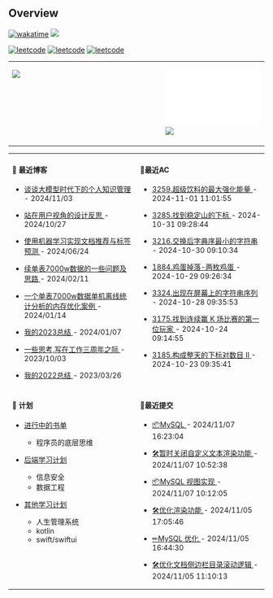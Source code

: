 
## Overview

[![wakatime](https://wakatime.com/badge/user/78591c59-95d5-4479-b2fc-988c35f31d59.svg)](https://wakatime.com/@78591c59-95d5-4479-b2fc-988c35f31d59) ![](https://gpvc.arturio.dev/0xcaffebabe)

[![leetcode](https://leetcode-badge.ismy.wang/ranking)](https://leetcode.cn/u/0xcaffebabe/) [![leetcode](https://leetcode-badge.ismy.wang/solved)](https://leetcode.cn/u/0xcaffebabe/) [![leetcode](https://leetcode-badge.ismy.wang/ac)](https://leetcode.cn/u/0xcaffebabe/)

<table border="0">
  <tr border="0">

  <td valign="top" width="60%">

  ![](https://github-readme-stats.vercel.app/api/wakatime?username=0xcaffebabe&layout=compact&langs_count=12&theme=dark&range=all_time)

  </td>

  <td valign="top" width="40%">

  ![](https://raw.githubusercontent.com/0xcaffebabe/github-stats/master/generated/overview.svg)
  ![](https://github-profile-summary-cards.vercel.app/api/cards/productive-time?username=0xcaffebabe&theme=github_dark&utcOffset=8)

  </td>
  </tr>

</table>

<table>

<tr>
<td valign="top" width="50%">

#### 📖 最近博客


* <a href="https://0xcaffebabe.github.io/%E4%B8%AA%E4%BA%BA%E6%88%90%E9%95%BF/2024/11/03/%E8%B0%88%E8%B0%88%E5%A4%A7%E6%A8%A1%E5%9E%8B%E6%97%B6%E4%BB%A3%E4%B8%8B%E7%9A%84%E4%B8%AA%E4%BA%BA%E7%9F%A5%E8%AF%86%E7%AE%A1%E7%90%86.html" target="_blank"> 谈谈大模型时代下的个人知识管理 </a> - 2024/11/03 

    
* <a href="https://0xcaffebabe.github.io/%E4%BA%A7%E5%93%81/2024/10/27/%E7%AB%99%E5%9C%A8%E7%94%A8%E6%88%B7%E8%A7%86%E8%A7%92%E7%9A%84%E8%AE%BE%E8%AE%A1%E5%8F%8D%E6%80%9D.html" target="_blank"> 站在用户视角的设计反思 </a> - 2024/10/27 

    
* <a href="https://0xcaffebabe.github.io/%E6%9C%BA%E5%99%A8%E5%AD%A6%E4%B9%A0/2024/06/24/%E4%BD%BF%E7%94%A8%E6%9C%BA%E5%99%A8%E5%AD%A6%E4%B9%A0%E5%AE%9E%E7%8E%B0%E6%96%87%E6%A1%A3%E6%8E%A8%E8%8D%90%E4%B8%8E%E6%A0%87%E7%AD%BE%E9%A2%84%E6%B5%8B.html" target="_blank"> 使用机器学习实现文档推荐与标签预测 </a> - 2024/06/24 

    
* <a href="https://0xcaffebabe.github.io/%E5%A4%A7%E6%95%B0%E6%8D%AE/2024/02/11/%E7%BB%AD%E5%8D%95%E8%A1%A87000w%E6%95%B0%E6%8D%AE%E7%9A%84%E4%B8%80%E4%BA%9B%E9%97%AE%E9%A2%98%E5%8F%8A%E6%80%9D%E8%B7%AF.html" target="_blank"> 续单表7000w数据的一些问题及思路 </a> - 2024/02/11 

    
* <a href="https://0xcaffebabe.github.io/%E5%A4%A7%E6%95%B0%E6%8D%AE/2024/01/14/%E4%B8%80%E4%B8%AA%E5%8D%95%E8%A1%A87000w%E6%95%B0%E6%8D%AE%E5%8D%95%E6%9C%BA%E7%A6%BB%E7%BA%BF%E7%BB%9F%E8%AE%A1%E5%88%86%E6%9E%90%E7%9A%84%E5%86%85%E5%AD%98%E4%BC%98%E5%8C%96%E6%A1%88%E4%BE%8B.html" target="_blank"> 一个单表7000w数据单机离线统计分析的内存优化案例 </a> - 2024/01/14 

    
* <a href="https://0xcaffebabe.github.io/%E4%BA%BA%E7%94%9F/2024/01/07/%E6%88%91%E7%9A%842023%E6%80%BB%E7%BB%93.html" target="_blank"> 我的2023总结 </a> - 2024/01/07 

    
* <a href="https://0xcaffebabe.github.io/%E4%BA%BA%E7%94%9F/2023/10/03/%E4%B8%80%E4%BA%9B%E6%80%9D%E8%80%83,%E5%86%99%E5%9C%A8%E5%B7%A5%E4%BD%9C%E4%B8%89%E5%91%A8%E5%B9%B4%E4%B9%8B%E9%99%85.html" target="_blank"> 一些思考,写在工作三周年之际 </a> - 2023/10/03 

    
* <a href="https://0xcaffebabe.github.io/%E4%BA%BA%E7%94%9F/2023/03/26/%E6%88%91%E7%9A%842022%E6%80%BB%E7%BB%93.html" target="_blank"> 我的2022总结 </a> - 2023/03/26 

        

</td>

<td valign="top" width="50%">

#### 🔋最近AC


  * <a href="https://leetcode.cn/submissions/detail/577335251" target="_blank"> 3259.超级饮料的最大强化能量 </a> - 2024-11-01 11:01:55 

    
  * <a href="https://leetcode.cn/submissions/detail/577057848" target="_blank"> 3285.找到稳定山的下标 </a> - 2024-10-31 09:28:44 

    
  * <a href="https://leetcode.cn/submissions/detail/576762176" target="_blank"> 3216.交换后字典序最小的字符串 </a> - 2024-10-30 09:10:34 

    
  * <a href="https://leetcode.cn/submissions/detail/576495497" target="_blank"> 1884.鸡蛋掉落-两枚鸡蛋 </a> - 2024-10-29 09:26:34 

    
  * <a href="https://leetcode.cn/submissions/detail/576222133" target="_blank"> 3324.出现在屏幕上的字符串序列 </a> - 2024-10-28 09:35:53 

    
  * <a href="https://leetcode.cn/submissions/detail/575270275" target="_blank"> 3175.找到连续赢 K 场比赛的第一位玩家 </a> - 2024-10-24 09:14:55 

    
  * <a href="https://leetcode.cn/submissions/detail/574989010" target="_blank"> 3185.构成整天的下标对数目 II </a> - 2024-10-23 09:35:41 

    

</td>

</tr>

<tr>

<td valign="top" width="50%">

#### 📝 计划

- [进行中的书单](https://github.com/users/0xcaffebabe/projects/9)
  - 程序员的底层思维


- [后端学习计划](https://github.com/users/0xcaffebabe/projects/10)
  - 信息安全
  - 数据工程


- [其他学习计划](https://github.com/users/0xcaffebabe/projects/11)
  - 人生管理系统
  - kotlin
  - swift/swiftui


<td>

#### 🌴最近提交


  * <a href="https://github.com/0xcaffebabe/note/commit/cc0b244f98955ea55043ef57b13e9fe490a110b1" target="_blank"> 📦MySQL </a> - 2024/11/07 16:23:04 

    
  * <a href="https://github.com/0xcaffebabe/note/commit/8e96c4aac7a427c7283d1e755caebb52d347e6e7" target="_blank"> 🛠暂时关闭自定义文本渲染功能 </a> - 2024/11/07 10:52:38 

    
  * <a href="https://github.com/0xcaffebabe/note/commit/854a6d1cdc8c13bbaafcd0f31e5b9a17e0627fb8" target="_blank"> 📦MySQL 视图实现 </a> - 2024/11/07 10:12:05 

    
  * <a href="https://github.com/0xcaffebabe/note/commit/a220d167ac10be8c48cf361abe2e18bfd9166370" target="_blank"> 🛠优化渲染功能 </a> - 2024/11/05 17:05:46 

    
  * <a href="https://github.com/0xcaffebabe/note/commit/4879a2b4a5c0087638bb00a896aab401ab857361" target="_blank"> ✏MySQL 优化 </a> - 2024/11/05 16:44:30 

    
  * <a href="https://github.com/0xcaffebabe/note/commit/d36229b622c7e7db770e5c2b515482b361107cb5" target="_blank"> 🛠优化文档侧边栏目录滚动逻辑 </a> - 2024/11/05 11:10:13 

    

</td>

</tr>

</table>

